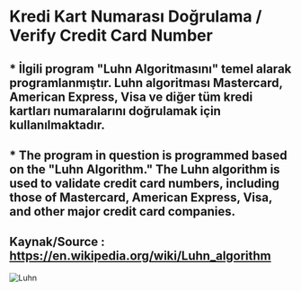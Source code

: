 # Kredi Kart Numarası Doğrulama / Verify Credit Card Number
## * İlgili program "Luhn Algoritmasını" temel alarak programlanmıştır. Luhn algoritması Mastercard, American Express, Visa ve diğer tüm kredi kartları numaralarını doğrulamak için kullanılmaktadır.
## * The program in question is programmed based on the "Luhn Algorithm." The Luhn algorithm is used to validate credit card numbers, including those of Mastercard, American Express, Visa, and other major credit card companies.
## Kaynak/Source : https://en.wikipedia.org/wiki/Luhn_algorithm
![Luhn](https://github.com/metoktem/Validate_Credit_Card_Number/assets/132716611/c00eee0a-037b-4008-a97d-bfb33a6a6348)
